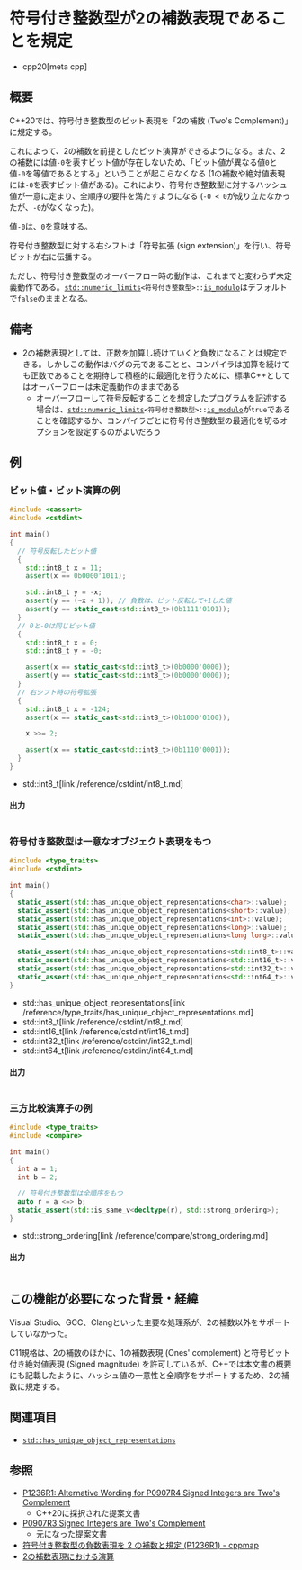 # 符号付き整数型が2の補数表現であることを規定
* cpp20[meta cpp]

## 概要
C++20では、符号付き整数型のビット表現を「2の補数 (Two's Complement)」に規定する。

これによって、2の補数を前提としたビット演算ができるようになる。また、2の補数には値`-0`を表すビット値が存在しないため、「ビット値が異なる値`0`と値`-0`を等値であるとする」ということが起こらなくなる (1の補数や絶対値表現には`-0`を表すビット値がある)。これにより、符号付き整数型に対するハッシュ値が一意に定まり、全順序の要件を満たすようになる (`-0 < 0`が成り立たなかったが、`-0`がなくなった)。

値`-0`は、`0`を意味する。

符号付き整数型に対する右シフトは「符号拡張 (sign extension)」を行い、符号ビットが右に伝播する。

ただし、符号付き整数型のオーバーフロー時の動作は、これまでと変わらず未定義動作である。[`std::numeric_limits`](/reference/limits/numeric_limits.md)`<符号付き整数型>::`[`is_modulo`](/reference/limits/numeric_limits/is_modulo.md)はデフォルトで`false`のままとなる。


## 備考
- 2の補数表現としては、正数を加算し続けていくと負数になることは規定できる。しかしこの動作はバグの元であることと、コンパイラは加算を続けても正数であることを期待して積極的に最適化を行うために、標準C++としてはオーバーフローは未定義動作のままである
    - オーバーフローして符号反転することを想定したプログラムを記述する場合は、[`std::numeric_limits`](/reference/limits/numeric_limits.md)`<符号付き整数型>::`[`is_modulo`](/reference/limits/numeric_limits/is_modulo.md)が`true`であることを確認するか、コンパイラごとに符号付き整数型の最適化を切るオプションを設定するのがよいだろう


## 例
### ビット値・ビット演算の例
```cpp example
#include <cassert>
#include <cstdint>

int main()
{
  // 符号反転したビット値
  {
    std::int8_t x = 11;
    assert(x == 0b0000'1011);

    std::int8_t y = -x;
    assert(y == (~x + 1)); // 負数は、ビット反転して+1した値
    assert(y == static_cast<std::int8_t>(0b1111'0101));
  }
  // 0と-0は同じビット値
  {
    std::int8_t x = 0;
    std::int8_t y = -0;

    assert(x == static_cast<std::int8_t>(0b0000'0000));
    assert(y == static_cast<std::int8_t>(0b0000'0000));
  }
  // 右シフト時の符号拡張
  {
    std::int8_t x = -124;
    assert(x == static_cast<std::int8_t>(0b1000'0100));

    x >>= 2;

    assert(x == static_cast<std::int8_t>(0b1110'0001));
  }
}
```
* std::int8_t[link /reference/cstdint/int8_t.md]

#### 出力
```
```

### 符号付き整数型は一意なオブジェクト表現をもつ
```cpp example
#include <type_traits>
#include <cstdint>

int main()
{
  static_assert(std::has_unique_object_representations<char>::value);
  static_assert(std::has_unique_object_representations<short>::value);
  static_assert(std::has_unique_object_representations<int>::value);
  static_assert(std::has_unique_object_representations<long>::value);
  static_assert(std::has_unique_object_representations<long long>::value);

  static_assert(std::has_unique_object_representations<std::int8_t>::value);
  static_assert(std::has_unique_object_representations<std::int16_t>::value);
  static_assert(std::has_unique_object_representations<std::int32_t>::value);
  static_assert(std::has_unique_object_representations<std::int64_t>::value);
}
```
* std::has_unique_object_representations[link /reference/type_traits/has_unique_object_representations.md]
* std::int8_t[link /reference/cstdint/int8_t.md]
* std::int16_t[link /reference/cstdint/int16_t.md]
* std::int32_t[link /reference/cstdint/int32_t.md]
* std::int64_t[link /reference/cstdint/int64_t.md]

#### 出力
```
```

### 三方比較演算子の例
```cpp example
#include <type_traits>
#include <compare>

int main()
{
  int a = 1;
  int b = 2;

  // 符号付き整数型は全順序をもつ
  auto r = a <=> b;
  static_assert(std::is_same_v<decltype(r), std::strong_ordering>);
}
```
* std::strong_ordering[link /reference/compare/strong_ordering.md]

#### 出力
```
```


## この機能が必要になった背景・経緯
Visual Studio、GCC、Clangといった主要な処理系が、2の補数以外をサポートしていなかった。

C11規格は、2の補数のほかに、1の補数表現 (Ones' complement) と符号ビット付き絶対値表現 (Signed magnitude) を許可しているが、C++では本文書の概要にも記載したように、ハッシュ値の一意性と全順序をサポートするため、2の補数に規定する。


## 関連項目
- [`std::has_unique_object_representations`](/reference/type_traits/has_unique_object_representations.md)


## 参照
- [P1236R1: Alternative Wording for P0907R4 Signed Integers are Two's Complement](http://www.open-std.org/jtc1/sc22/wg21/docs/papers/2018/p1236r1.html)
    - C++20に採択された提案文書
- [P0907R3 Signed Integers are Two's Complement](http://www.open-std.org/jtc1/sc22/wg21/docs/papers/2018/p0907r3.html)
    - 元になった提案文書
- [符号付き整数型の負数表現を 2 の補数と規定 (P1236R1) - cppmap](https://cppmap.github.io/standardization/cpp20/#2-p1236r1)
- [2の補数表現における演算](http://www.cc.kyoto-su.ac.jp/~kbys/kiso/number/int-op.html)
